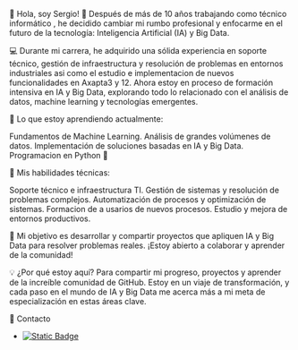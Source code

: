 👋 Hola, soy Sergio!
🚀 Después de más de 10 años trabajando como técnico informático , he decidido cambiar mi rumbo profesional y enfocarme en el futuro de la tecnología: Inteligencia Artificial (IA) y Big Data.

💻 Durante mi carrera, he adquirido una sólida experiencia en soporte técnico, gestión de infraestructura y resolución de problemas en entornos industriales asi como el estudio e implementacion de nuevos funcionalidades en Axapta3 y 12. 
Ahora estoy en proceso de formación intensiva en IA y Big Data, explorando todo lo relacionado con el análisis de datos, machine learning y tecnologías emergentes.

🌱 Lo que estoy aprendiendo actualmente:

Fundamentos de Machine Learning.
Análisis de grandes volúmenes de datos.
Implementación de soluciones basadas en IA y Big Data.
Programacion en Python 🐍


🔧 Mis habilidades técnicas:

Soporte técnico e infraestructura TI.
Gestión de sistemas y resolución de problemas complejos.
Automatización de procesos y optimización de sistemas.
Formacion de a usarios de nuevos procesos.
Estudio y mejora de entornos productivos.

🎯 Mi objetivo es desarrollar y compartir proyectos que apliquen IA y Big Data para resolver problemas reales. ¡Estoy abierto a colaborar y aprender de la comunidad!

💡 ¿Por qué estoy aquí?
Para compartir mi progreso, proyectos y aprender de la increíble comunidad de GitHub. Estoy en un viaje de transformación, y cada paso en el mundo de IA y Big Data me acerca más a mi meta de especialización en estas áreas clave.

📧 Contacto

- [![Static Badge](https://img.shields.io/badge/email%20-%20red?logo=gmail&logoColor=white)](mailto:s.rodrigueznavarro@gmail.com)

<!--
![Python](https://img.shields.io/badge/Python-FFD43B?style=for-the-badge&logo=python&logoColor=306998)

# 📊 GitHub Stats:
![](https://github-readme-stats.vercel.app/api?username=mrkeko87&theme=dark&hide_border=false&include_all_commits=true&count_private=false)<br/>
![](https://github-readme-streak-stats.herokuapp.com/?user=mrkeko87&theme=dark&hide_border=false)<br/>
![](https://github-readme-stats.vercel.app/api/top-langs/?username=mrkeko87&theme=dark&hide_border=false&include_all_commits=true&count_private=false&layout=compact)

## 🏆 GitHub Trophies
![](https://github-profile-trophy.vercel.app/?username=mrkeko87&theme=radical&no-frame=false&no-bg=true&margin-w=4)

### 🔝 Top Contributed Repo
![](https://github-contributor-stats.vercel.app/api?username=mrkeko87&limit=5&theme=dark&combine_all_yearly_contributions=true)

---
[![](https://visitcount.itsvg.in/api?id=mrkeko87&icon=0&color=0)](https://visitcount.itsvg.in)

 Proudly created with GPRM ( https://gprm.itsvg.in ) -->
